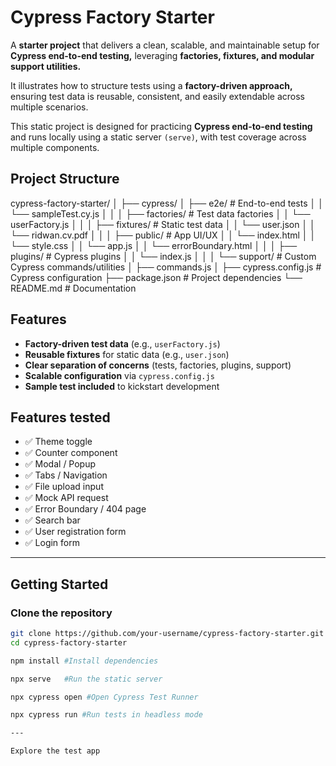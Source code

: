 # Cypress Factory Starter

A **starter project** that delivers a clean, scalable, and maintainable setup for **Cypress end-to-end testing,** leveraging **factories, fixtures, and modular support utilities.**

It illustrates how to structure tests using a **factory-driven approach,** ensuring test data is reusable, consistent, and easily extendable across multiple scenarios.

This static project is designed for practicing **Cypress end-to-end testing** and runs locally using a static server ```(serve)```, with test coverage across multiple components.


## Project Structure

cypress-factory-starter/
│
├── cypress/
│ ├── e2e/ # End-to-end tests
│ │ └── sampleTest.cy.js
│ │
│ ├── factories/ # Test data factories
│ │ └── userFactory.js
│ │
│ ├── fixtures/ # Static test data
│ │ └── user.json
│ │ └── ridwan.cv.pdf
│ │
│ ├── public/ # App UI/UX
│ │ └── index.html
│ │ └── style.css
│ │ └── app.js
│ │ └── errorBoundary.html
│ │ 
│ ├── plugins/ # Cypress plugins
│ │ └── index.js
│ │
│ └── support/ # Custom Cypress commands/utilities
│ ├── commands.js
│
├── cypress.config.js # Cypress configuration
├── package.json # Project dependencies
└── README.md # Documentation

##  Features

- **Factory-driven test data** (e.g., `userFactory.js`)  
- **Reusable fixtures** for static data (e.g., `user.json`)  
- **Clear separation of concerns** (tests, factories, plugins, support)  
- **Scalable configuration** via `cypress.config.js`  
- **Sample test included** to kickstart development  

## Features tested
- ✅ Theme toggle
- ✅ Counter component
- ✅ Modal / Popup
- ✅ Tabs / Navigation
- ✅ File upload input
- ✅ Mock API request
- ✅ Error Boundary / 404 page
- ✅ Search bar
- ✅ User registration form
- ✅ Login form

---

## Getting Started

### Clone the repository

```bash
git clone https://github.com/your-username/cypress-factory-starter.git
cd cypress-factory-starter

npm install #Install dependencies

npx serve   #Run the static server

npx cypress open #Open Cypress Test Runner

npx cypress run #Run tests in headless mode

---

Explore the test app